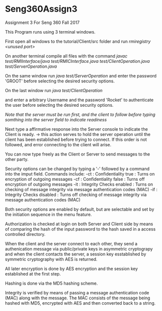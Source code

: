 # Seng360Assign3
Assignment 3 For Seng 360 Fall 2017

This Program runs using 3 terminal windows.

First open all windows to the tutorial/Client/src folder and run 
	*rmiregistry \<unused port\>*

On another terminal compile all files with the command 
	*javac test/RMIInterface/java test/RMICInterface.java test/ClientOperation.java test/ServerOperation.java*

On the same window run 
	*java test/ServerOperation*
and enter the password 'GROOT' before selecting the desired security options.

On the last window run 
	*java test/ClientOperation* 

and enter a arbitrary Username and the password 'Rocket' to authenticate the user before selecting the desired security options.

*Note that the server must be run first, and the client to follow before typing somthing into the server field to indicate readiness*

Next type a affirmative response into the Server console to indicate the Client is ready. -> this action serves to hold the server operation until the client has been established before trying to connect. 
If this order is not followed, and error connecting to the client will arise.

You can now type freely as the Client or Server to send messages to the other party.

Security options can be changed by typing a '-' followed by a command into the imput field.
Commands include:
	-ct	: Confidentiality true : Turns on encryption of outgoing messages
	-cf	: Confidentiality false : Turns off encryption of outgoing messages
	-it 	: Integrity Checks enabled : Turns on checking of message integrity via message authentication codes (MAC)
	-if 	: Integrity Checks disabled : Turns off checking of message integrity via message authentication codes (MAC)

Both security options are enabled by default, but are selectable and set by the initiation sequence in the menu feature.

Authorization is checked at login on both Server and Client side by means of comparing the hash of the input password to the hash saved in a access controlled directory.

When the client and the server connect to each other, they send a authenication message via public/private keys in asymmetric cryptograpy and when the client contacts the server, a session key esstablished by symmetric cryptography with AES is returned.

All later encryption is done by AES encryption and the session key established at the first step.

Hashing is done via the MD5 hashing scheme.

Integrity is verified by means of passing a message authentication code (MAC)  along with the message. The MAC consists of the message being hashed with MD5, encrypted with AES and then converted back to a string. 
